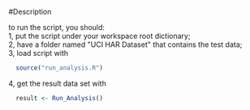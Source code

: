 #Description<br>

to run the script, you should:<br>
1, put the script under your workspace root dictionary;<br>
2, have a folder named "UCI HAR Dataset" that contains the test data;<br>
3, load script with<br>
```R
  source("run_analysis.R")
```
4, get the result data set with<br>
```R
  result <- Run_Analysis()
```
